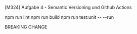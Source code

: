 [M324] Aufgabe 4 - Semantic Versioning und Github Actions

npm run lint
npm run build
npm run test:unit -- --run

BREAKING CHANGE